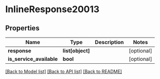 # InlineResponse20013

## Properties
Name | Type | Description | Notes
------------ | ------------- | ------------- | -------------
**response** | **list[object]** |  | [optional] 
**is_service_available** | **bool** |  | [optional] 

[[Back to Model list]](../README.md#documentation-for-models) [[Back to API list]](../README.md#documentation-for-api-endpoints) [[Back to README]](../README.md)

